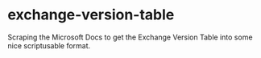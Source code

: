 # exchange-version-table
Scraping the Microsoft Docs to get the Exchange Version Table into some nice scriptusable format.
